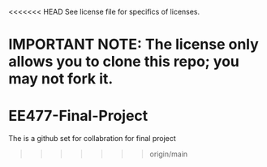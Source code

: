 <<<<<<< HEAD
See license file for specifics of licenses. 

IMPORTANT NOTE: The license only allows you to clone this repo; you may not fork it.
=======
# EE477-Final-Project
The is a github set for collabration for final project
>>>>>>> origin/main
